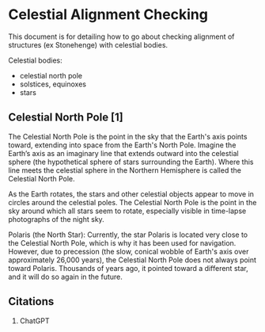 # Celestial Alignment Checking

This document is for detailing how to go about checking alignment of structures (ex Stonehenge) with celestial bodies.

Celestial bodies:
- celestial north pole
- solstices, equinoxes
- stars

## Celestial North Pole [1]

The Celestial North Pole is the point in the sky that the Earth's axis points toward, extending into space from the Earth's North Pole. Imagine the Earth’s axis as an imaginary line that extends outward into the celestial sphere (the hypothetical sphere of stars surrounding the Earth). Where this line meets the celestial sphere in the Northern Hemisphere is called the Celestial North Pole.

As the Earth rotates, the stars and other celestial objects appear to move in circles around the celestial poles. The Celestial North Pole is the point in the sky around which all stars seem to rotate, especially visible in time-lapse photographs of the night sky.

Polaris (the North Star): Currently, the star Polaris is located very close to the Celestial North Pole, which is why it has been used for navigation. However, due to precession (the slow, conical wobble of Earth's axis over approximately 26,000 years), the Celestial North Pole does not always point toward Polaris. Thousands of years ago, it pointed toward a different star, and it will do so again in the future.

## Citations

1. ChatGPT
